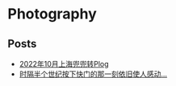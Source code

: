 # Photography

## Posts
* [2022年10月上海兜兜转Plog](https://www.chiphell.com/thread-2456235-1-1.html)
* [时隔半个世纪按下快门的那一刻依旧使人感动...](https://www.chiphell.com/thread-2426313-1-1.html)
